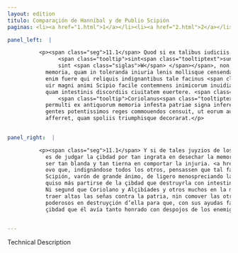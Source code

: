 ```yaml
---
layout: edition
titulo: Comparaçión de Hanníbal y de Publio Scipión
paginas: <li><a href="1.html">1</a></li><li><a href="2.html">2</a></li><li><a href="3.html">3</a></li><li><a href="4.html">4</a></li><li><a href="5.html">5</a></li><li><a href="6.html">6</a></li><li><a href="7.html">7</a></li><li><a href="8.html">8</a></li><li><a href="9.html">9</a></li><li><a href="10.html">10</a></li><li><a href="11.html">11</a></li><li><a href="12.html">12</a></li><li><a href="13.html">13</a></li>

panel_left:  |

          <p><span class="seg">11.1</span> Quod si ex talibus iudiciis ciuium animi metiendi
                <span class="tooltip">sint<span class="tooltiptext">sunt <span class="siglas">P</span> <span class="corr">sunt</span> 
                sint <span class="siglas">W</span> </span></span>, non tam ingrata ciuitas in abiicienda beneficiorum
            memoria, quam in toleranda iniuria lenis mollisque censenda erit. <span class="seg">2</span> Pauci
            enim fuere qui reliquis indignantibus tale facinus <span class="tooltip">audiendum<span class="tooltiptext">audendum <span class="siglas">F N R U</span> audum <span class="siglas">W</span> </span></span> putarunt. Caeterum
            uir magni animi Scipio facile contemnens inimicorum inuidiam caedere ex urbe maluit,
            quam intestinis discordiis ciuitatem euertere. <span class="seg">3</span> Nec iam ipse ut
                <span class="tooltip">Coriolanus<span class="tooltiptext">Coreolanus <span class="siglas">r s</span> </span></span> Alcibiades aliique
            permulti ex antiquorum memoria infesta patriae signa inferenda putauit, nec exteras
            gentes potentissimos reges commouendos censuit, ut eorum auxiliis fultus ei ciuitati uim
            afferret, quam spoliis triumphisque decorarat.</p>
        

panel_right:  |

          <p><span class="seg">11.1</span> Y si de tales juyzios de los çibdadanos son de mesurar los ánimos, no
            es de judgar la çibdad por tan ingrata en desechar la memoria de los benefiçios, como en
            ser tan blanda y tan tierna en comportar la injuria. <a href="" target="new"><img class="facs" src="../public/images/1491/1491.jpg"/></a>[192v,b] <span class="seg">2</span> Pocos
            ovo que, indignándose todos los otros, pensassen que tal fazaña se deviesse de oýr. Mas
            Scipión, varón de grande ánimo, de ligero menospreciando la invidia de los enemigos,
            quiso más partirse de la çibdad que destruyrla con intestinas discordias. <span class="seg">3</span>
            Ni segund que Coriolano y Alçibíades y otros muchos en la memoria de los antiguos, pensó
            traer altas las señas contra la patria, nin comover las otras gentes y reyes muy
            poderosos en destruyçión d’ella para que, con sus ayudas favoreçido, forçejasse a la
            çibdad que él avía tanto honrado con despojos de los enemigos y con triunfos.</p>
        

---
```


Technical Description 
